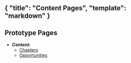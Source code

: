 {
  "title": "Content Pages",
  "template": "markdown"
}
---

## Prototype Pages

* **Content:**
  * [Chapters](/content/chapters)
  * [Opportunities](/content/opportunities)